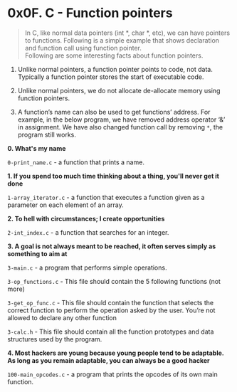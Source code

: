 # 0x0F. C - Function pointers

> In C, like normal data pointers (int *, char *, etc), we can have pointers to functions. Following is a simple example that shows declaration and function call using function pointer.  
> Following are some interesting facts about function pointers.

 
1. Unlike normal pointers, a function pointer points to code, not data. Typically a function pointer stores the start of executable code.  
  
2. Unlike normal pointers, we do not allocate de-allocate memory using function pointers.  
  
3. A function’s name can also be used to get functions’ address. For example, in the below program, we have removed address operator ‘&’ in assignment. We have also changed function call by removing `*`, the program still works.  

**0. What's my name**  

`0-print_name.c` - a function that prints a name.  

**1. If you spend too much time thinking about a thing, you'll never get it done**  

`1-array_iterator.c` - a function that executes a function given as a parameter on each element of an array.  

**2. To hell with circumstances; I create opportunities**  

`2-int_index.c` - a function that searches for an integer.  

**3. A goal is not always meant to be reached, it often serves simply as something to aim at**  

`3-main.c` - a program that performs simple operations.  

`3-op_functions.c` - This file should contain the 5 following functions (not more)  

`3-get_op_func.c` - This file should contain the function that selects the correct function to perform the operation asked by the user. You’re not allowed to declare any other function  

`3-calc.h` - This file should contain all the function prototypes and data structures used by the program.  

**4. Most hackers are young because young people tend to be adaptable. As long as you remain adaptable, you can always be a good hacker**  

`100-main_opcodes.c` -  a program that prints the opcodes of its own main function.

